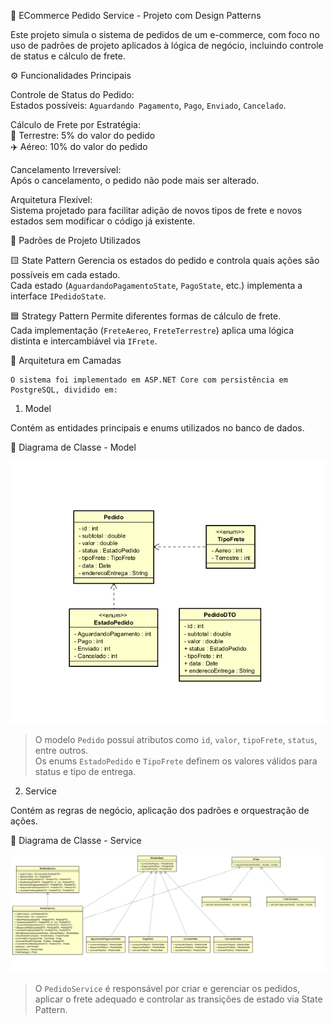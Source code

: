  🛒 ECommerce Pedido Service - Projeto com Design Patterns

Este projeto simula o sistema de pedidos de um e-commerce, com foco no uso de padrões de projeto aplicados à lógica de negócio, incluindo controle de status e cálculo de frete.



 ⚙️ Funcionalidades Principais

  Controle de Status do Pedido:  
  Estados possíveis: `Aguardando Pagamento`, `Pago`, `Enviado`, `Cancelado`.

  Cálculo de Frete por Estratégia:  
    🚛 Terrestre: 5% do valor do pedido  
    ✈️ Aéreo: 10% do valor do pedido  

  Cancelamento Irreversível:  
  Após o cancelamento, o pedido não pode mais ser alterado.

  Arquitetura Flexível:  
  Sistema projetado para facilitar adição de novos tipos de frete e novos estados sem modificar o código já existente.

 🧠 Padrões de Projeto Utilizados

 🟨 State Pattern
    Gerencia os estados do pedido e controla quais ações são possíveis em cada estado.  
    Cada estado (`AguardandoPagamentoState`, `PagoState`, etc.) implementa a interface `IPedidoState`.

 🟦 Strategy Pattern
    Permite diferentes formas de cálculo de frete.  
    Cada implementação (`FreteAereo`, `FreteTerrestre`) aplica uma lógica distinta e intercambiável via `IFrete`.



 🧱 Arquitetura em Camadas

    O sistema foi implementado em ASP.NET Core com persistência em PostgreSQL, dividido em:



 1. Model

   Contém as entidades principais e enums utilizados no banco de dados.

📌 Diagrama de Classe - Model

![DiagramaModel](Diagramas/DiagramaModel.png)

> O modelo `Pedido` possui atributos como `id`, `valor`, `tipoFrete`, `status`, entre outros.  
> Os enums `EstadoPedido` e `TipoFrete` definem os valores válidos para status e tipo de entrega.



 2. Service

Contém as regras de negócio, aplicação dos padrões e orquestração de ações.

📌 Diagrama de Classe - Service

![DiagramaService](Diagramas/DiagramaService.png)

> O `PedidoService` é responsável por criar e gerenciar os pedidos, aplicar o frete adequado e controlar as transições de estado via State Pattern.




